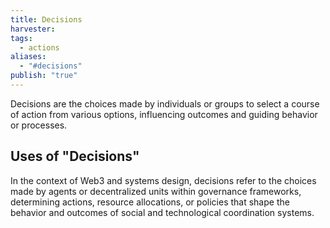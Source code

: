 ```yaml
---
title: Decisions
harvester: 
tags:
  - actions
aliases:
  - "#decisions"
publish: "true"
---
```


Decisions are the choices made by individuals or groups to select a course of action from various options, influencing outcomes and guiding behavior or processes.

## Uses of "Decisions"

In the context of Web3 and systems design, decisions refer to the choices made by agents or decentralized units within governance frameworks, determining actions, resource allocations, or policies that shape the behavior and outcomes of social and technological coordination systems.